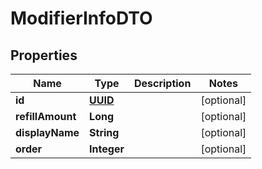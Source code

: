 # ModifierInfoDTO

## Properties
Name | Type | Description | Notes
------------ | ------------- | ------------- | -------------
**id** | [**UUID**](UUID.md) |  |  [optional]
**refillAmount** | **Long** |  |  [optional]
**displayName** | **String** |  |  [optional]
**order** | **Integer** |  |  [optional]
